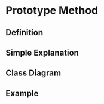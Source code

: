 Prototype Method
===============
Definition
---------------
Simple Explanation
---------------
Class Diagram
---------------
Example
---------------